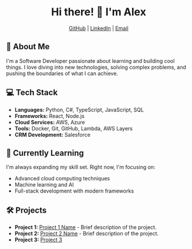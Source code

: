<h1 align="center">Hi there! 👋 I'm Alex</h1>

<p align="center">
  <a href="https://github.com/BlenderItUp">GitHub</a> |
  <a href="https://www.linkedin.com/in/your-profile">LinkedIn</a> |
  <a href="mailto:your.email@example.com">Email</a>
</p>

<h2>🚀 About Me</h2>
<p>I'm a Software Developer passionate about learning and building cool things. I love diving into new technologies, solving complex problems, and pushing the boundaries of what I can achieve.</p>

<h2>💻 Tech Stack</h2>
<ul>
  <li><strong>Languages:</strong> Python, C#, TypeScript, JavaScript, SQL</li>
  <li><strong>Frameworks:</strong> React, Node.js</li>
  <li><strong>Cloud Services:</strong> AWS, Azure</li>
  <li><strong>Tools:</strong> Docker, Git, GitHub, Lambda, AWS Layers</li>
  <li><strong>CRM Development:</strong> Salesforce</li>
</ul>

<h2>🌱 Currently Learning</h2>
<p>I'm always expanding my skill set. Right now, I'm focusing on:</p>
<ul>
  <li>Advanced cloud computing techniques</li>
  <li>Machine learning and AI</li>
  <li>Full-stack development with modern frameworks</li>
</ul>

<h2>🛠️ Projects</h2>
<ul>
  <li><strong>Project 1:</strong> <a href="https://github.com/BlenderItUp/project1">Project 1 Name</a> - Brief description of the project.</li>
  <li><strong>Project 2:</strong> <a href="https://github.com/BlenderItUp/project2">Project 2 Name</a> - Brief description of the project.</li>
  <li><strong>Project 3:</strong> <a href="https://github.com/BlenderItUp/project3">Project 3
